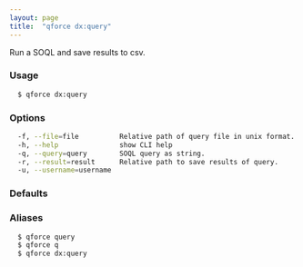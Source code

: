 ```yaml
---
layout: page
title:  "qforce dx:query"
---
```


Run a SOQL and save results to csv.

### Usage

```bash
  $ qforce dx:query
```

### Options

```bash
  -f, --file=file          Relative path of query file in unix format.
  -h, --help               show CLI help
  -q, --query=query        SOQL query as string.
  -r, --result=result      Relative path to save results of query.
  -u, --username=username
```

### Defaults


### Aliases

```bash
  $ qforce query
  $ qforce q
  $ qforce dx:query
```
